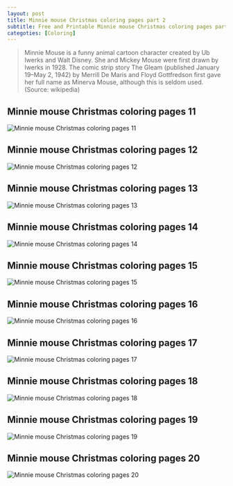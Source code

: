 ```yaml
---
layout: post
title: Minnie mouse Christmas coloring pages part 2
subtitle: Free and Printable Minnie mouse Christmas coloring pages part 2
categoties: [Coloring]
---
```


> Minnie Mouse is a funny animal cartoon character created by Ub Iwerks and Walt Disney. She and Mickey Mouse were first drawn by Iwerks in 1928. The comic strip story The Gleam (published January 19–May 2, 1942) by Merrill De Maris and Floyd Gottfredson first gave her full name as Minerva Mouse, although this is seldom used. (Source: wikipedia)

## Minnie mouse Christmas coloring pages 11
![Minnie mouse Christmas coloring pages 11](https://hoanghabelle.github.io/images/Minnie-mouse-Christmas-coloring-pages%20(11).jpg "Minnie mouse Christmas coloring pages 11")

## Minnie mouse Christmas coloring pages 12
![Minnie mouse Christmas coloring pages 12](https://hoanghabelle.github.io/images/Minnie-mouse-Christmas-coloring-pages%20(12).jpg "Minnie mouse Christmas coloring pages 12")

## Minnie mouse Christmas coloring pages 13
![Minnie mouse Christmas coloring pages 13](https://hoanghabelle.github.io/images/Minnie-mouse-Christmas-coloring-pages%20(13).jpg "Minnie mouse Christmas coloring pages 13")

## Minnie mouse Christmas coloring pages 14
![Minnie mouse Christmas coloring pages 14](https://hoanghabelle.github.io/images/Minnie-mouse-Christmas-coloring-pages%20(14).jpg "Minnie mouse Christmas coloring pages 14")

<script async src="//pagead2.googlesyndication.com/pagead/js/adsbygoogle.js"></script><ins class="adsbygoogle" style="display:block" data-ad-format="fluid" data-ad-layout-key="-8i+1w-dq+e9+ft" data-ad-client="ca-pub-6753140515841889" data-ad-slot="6190446671"></ins> <script> (adsbygoogle = window.adsbygoogle || []).push({}); </script>

## Minnie mouse Christmas coloring pages 15
![Minnie mouse Christmas coloring pages 15](https://hoanghabelle.github.io/images/Minnie-mouse-Christmas-coloring-pages%20(15).jpg "Minnie mouse Christmas coloring pages 15")

## Minnie mouse Christmas coloring pages 16
![Minnie mouse Christmas coloring pages 16](https://hoanghabelle.github.io/images/Minnie-mouse-Christmas-coloring-pages%20(16).jpg "Minnie mouse Christmas coloring pages 16")

## Minnie mouse Christmas coloring pages 17
![Minnie mouse Christmas coloring pages 17](https://hoanghabelle.github.io/images/Minnie-mouse-Christmas-coloring-pages%20(17).jpg "Minnie mouse Christmas coloring pages 17")

## Minnie mouse Christmas coloring pages 18
![Minnie mouse Christmas coloring pages 18](https://hoanghabelle.github.io/images/Minnie-mouse-Christmas-coloring-pages%20(18).jpg "Minnie mouse Christmas coloring pages 18")

<script async src="//pagead2.googlesyndication.com/pagead/js/adsbygoogle.js"></script><ins class="adsbygoogle" style="display:block" data-ad-format="fluid" data-ad-layout-key="-8i+1w-dq+e9+ft" data-ad-client="ca-pub-6753140515841889" data-ad-slot="6190446671"></ins> <script> (adsbygoogle = window.adsbygoogle || []).push({}); </script>

## Minnie mouse Christmas coloring pages 19
![Minnie mouse Christmas coloring pages 19](https://hoanghabelle.github.io/images/Minnie-mouse-Christmas-coloring-pages%20(19).jpg "Minnie mouse Christmas coloring pages 19")

## Minnie mouse Christmas coloring pages 20
![Minnie mouse Christmas coloring pages 20](https://hoanghabelle.github.io/images/Minnie-mouse-Christmas-coloring-pages%20(20).jpg "Minnie mouse Christmas coloring pages 20")

